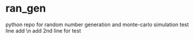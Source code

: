 # ran_gen
python repo for random number generation and monte-carlo simulation
test line add \n
add 2nd line for test